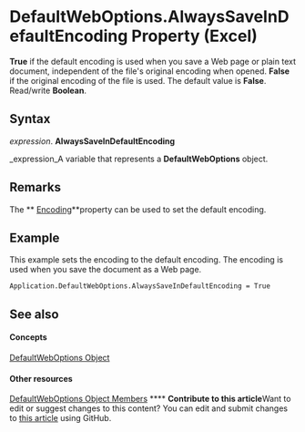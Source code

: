 
# DefaultWebOptions.AlwaysSaveInDefaultEncoding Property (Excel)

 **True** if the default encoding is used when you save a Web page or plain text document, independent of the file's original encoding when opened. **False** if the original encoding of the file is used. The default value is **False**. Read/write  **Boolean**.


## Syntax

 _expression_. **AlwaysSaveInDefaultEncoding**

 _expression_A variable that represents a  **DefaultWebOptions** object.


## Remarks

The  ** [Encoding](53164ab3-b0f5-ed8e-76f8-840cbd8e23bc.md)**property can be used to set the default encoding.


## Example

This example sets the encoding to the default encoding. The encoding is used when you save the document as a Web page.


```
Application.DefaultWebOptions.AlwaysSaveInDefaultEncoding = True
```


## See also


#### Concepts


 [DefaultWebOptions Object](5bd1d870-e8d9-cac1-d7a7-3aeaf7c4c3cd.md)
#### Other resources


 [DefaultWebOptions Object Members](52db1398-01d8-eba5-772f-2923fdc89f5b.md)
****   **Contribute to this article**Want to edit or suggest changes to this content? You can edit and submit changes to  [this article](https://github.com/jhershey00/VBA_Excel_Test/OpenXMLCon/articles/7da4191e-4502-0005-1577-ac9a872f9cfa.md) using GitHub.

